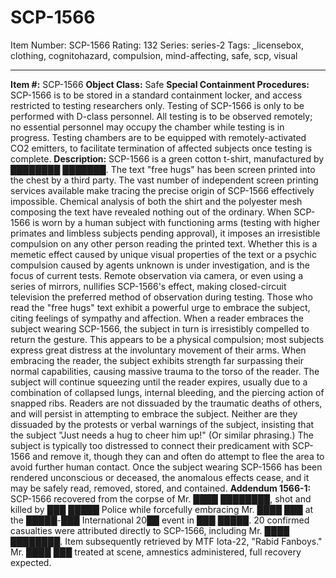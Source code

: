 # SCP-1566
Item Number: SCP-1566
Rating: 132
Series: series-2
Tags: _licensebox, clothing, cognitohazard, compulsion, mind-affecting, safe, scp, visual

---

**Item #:** SCP-1566
**Object Class:** Safe
**Special Containment Procedures:** SCP-1566 is to be stored in a standard containment locker, and access restricted to testing researchers only. Testing of SCP-1566 is only to be performed with D-class personnel. All testing is to be observed remotely; no essential personnel may occupy the chamber while testing is in progress. Testing chambers are to be equipped with remotely-activated CO2 emitters, to facilitate termination of affected subjects once testing is complete.
**Description:** SCP-1566 is a green cotton t-shirt, manufactured by ████████ ███████. The text "free hugs" has been screen printed into the chest by a third party. The vast number of independent screen printing services available make tracing the precise origin of SCP-1566 effectively impossible. Chemical analysis of both the shirt and the polyester mesh composing the text have revealed nothing out of the ordinary.
When SCP-1566 is worn by a human subject with functioning arms (testing with higher primates and limbless subjects pending approval), it imposes an irresistible compulsion on any other person reading the printed text. Whether this is a memetic effect caused by unique visual properties of the text or a psychic compulsion caused by agents unknown is under investigation, and is the focus of current tests. Remote observation via camera, or even using a series of mirrors, nullifies SCP-1566's effect, making closed-circuit television the preferred method of observation during testing.
Those who read the "free hugs" text exhibit a powerful urge to embrace the subject, citing feelings of sympathy and affection. When a reader embraces the subject wearing SCP-1566, the subject in turn is irresistibly compelled to return the gesture. This appears to be a physical compulsion; most subjects express great distress at the involuntary movement of their arms. When embracing the reader, the subject exhibits strength far surpassing their normal capabilities, causing massive trauma to the torso of the reader. The subject will continue squeezing until the reader expires, usually due to a combination of collapsed lungs, internal bleeding, and the piercing action of snapped ribs.
Readers are not dissuaded by the traumatic deaths of others, and will persist in attempting to embrace the subject. Neither are they dissuaded by the protests or verbal warnings of the subject, insisting that the subject "Just needs a hug to cheer him up!" (Or similar phrasing.) The subject is typically too distressed to connect their predicament with SCP-1566 and remove it, though they can and often do attempt to flee the area to avoid further human contact. Once the subject wearing SCP-1566 has been rendered unconscious or deceased, the anomalous effects cease, and it may be safely read, removed, stored, and contained.
**Addendum 1566-1:** SCP-1566 recovered from the corpse of Mr. ████ ████████, shot and killed by ███ █████ Police while forcefully embracing Mr. ████ ███ at the █████-███ International 20██ event in ███ █████. 20 confirmed casualties were attributed directly to SCP-1566, including Mr. ████ ████████. Item subsequently retrieved by MTF Iota-22, "Rabid Fanboys." Mr. ████ ███ treated at scene, amnestics administered, full recovery expected.
  
  
  
  
  